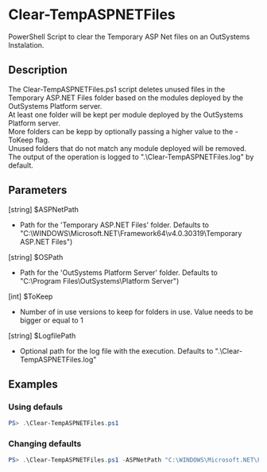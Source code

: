 # Clear-TempASPNETFiles

PowerShell Script to clear the Temporary ASP Net files on an OutSystems Instalation.

## Description

The Clear-TempASPNETFiles.ps1 script deletes unused files in the Temporary ASP.NET Files folder based on the modules deployed by the OutSystems Platform server.\
At least one folder will be kept per module deployed by the OutSystems Platform server.\
More folders can be kepp by optionally passing a higher value to the -ToKeep flag.\
Unused folders that do not match any module deployed will be removed.\
The output of the operation is logged to ".\Clear-TempASPNETFiles.log" by default.

## Parameters

[string] $ASPNetPath

- Path for the 'Temporary ASP.NET Files' folder. Defaults to "C:\WINDOWS\Microsoft.NET\Framework64\v4.0.30319\Temporary ASP.NET Files")

[string] $OSPath

- Path for the 'OutSystems Platform Server' folder. Defaults to "C:\Program Files\OutSystems\Platform Server")

[int] $ToKeep

- Number of in use versions to keep for folders in use. Value needs to be bigger or equal to 1

[string] $LogfilePath

- Optional path for the log file with the execution. Defaults to ".\Clear-TempASPNETFiles.log"

## Examples

### Using defauls

```powershell
PS> .\Clear-TempASPNETFiles.ps1
```

### Changing defaults

```powershell
PS> .\Clear-TempASPNETFiles.ps1 -ASPNetPath "C:\WINDOWS\Microsoft.NET\Framework64\v4.0.30319\Temporary ASP.NET Files" -OSPath "C:\Program Files\OutSystems\Platform Server" -ToKeep 1 -LogfilePath ".\Clear-TempASPNETFiles.log"
```
